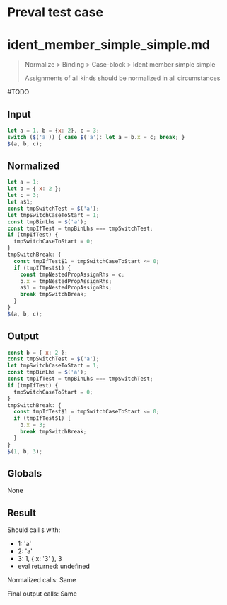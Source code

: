 # Preval test case

# ident_member_simple_simple.md

> Normalize > Binding > Case-block > Ident member simple simple
>
> Assignments of all kinds should be normalized in all circumstances

#TODO

## Input

`````js filename=intro
let a = 1, b = {x: 2}, c = 3;
switch ($('a')) { case $('a'): let a = b.x = c; break; }
$(a, b, c);
`````

## Normalized

`````js filename=intro
let a = 1;
let b = { x: 2 };
let c = 3;
let a$1;
const tmpSwitchTest = $('a');
let tmpSwitchCaseToStart = 1;
const tmpBinLhs = $('a');
const tmpIfTest = tmpBinLhs === tmpSwitchTest;
if (tmpIfTest) {
  tmpSwitchCaseToStart = 0;
}
tmpSwitchBreak: {
  const tmpIfTest$1 = tmpSwitchCaseToStart <= 0;
  if (tmpIfTest$1) {
    const tmpNestedPropAssignRhs = c;
    b.x = tmpNestedPropAssignRhs;
    a$1 = tmpNestedPropAssignRhs;
    break tmpSwitchBreak;
  }
}
$(a, b, c);
`````

## Output

`````js filename=intro
const b = { x: 2 };
const tmpSwitchTest = $('a');
let tmpSwitchCaseToStart = 1;
const tmpBinLhs = $('a');
const tmpIfTest = tmpBinLhs === tmpSwitchTest;
if (tmpIfTest) {
  tmpSwitchCaseToStart = 0;
}
tmpSwitchBreak: {
  const tmpIfTest$1 = tmpSwitchCaseToStart <= 0;
  if (tmpIfTest$1) {
    b.x = 3;
    break tmpSwitchBreak;
  }
}
$(1, b, 3);
`````

## Globals

None

## Result

Should call `$` with:
 - 1: 'a'
 - 2: 'a'
 - 3: 1, { x: '3' }, 3
 - eval returned: undefined

Normalized calls: Same

Final output calls: Same
